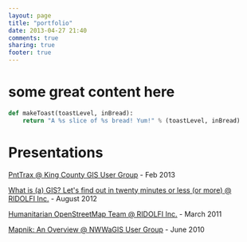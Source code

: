 ```yaml
---
layout: page
title: "portfolio"
date: 2013-04-27 21:40
comments: true
sharing: true
footer: true
---
```


# some great content here

``` python
def makeToast(toastLevel, inBread):
    return "A %s slice of %s bread! Yum!" % (toastLevel, inBread)
```

# Presentations

[PntTrax @ King County GIS User Group](https://speakerdeck.com/mattmakesmaps/pnttrax-at-king-county-gis-user-group-feb-2013) - Feb 2013

[What is (a) GIS? Let's find out in twenty minutes or less (or more) @ RIDOLFI Inc.](https://speakerdeck.com/mattmakesmaps/what-is-a-gis) - August 2012

[Humanitarian OpenStreetMap Team @ RIDOLFI Inc.](https://speakerdeck.com/mattmakesmaps/humanitarian-open-street-map-team-haiti-kiosk-mapping-overview) - March 2011

[Mapnik: An Overview @ NWWaGIS User Group](https://speakerdeck.com/mattmakesmaps/mapnik-an-overview) - June 2010
